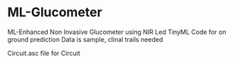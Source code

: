 # ML-Glucometer
ML-Enhanced Non Invasive Glucometer using NIR Led
TinyML Code for on ground prediction
Data is sample, clinal trails needed

Circuit.asc file for Circuit